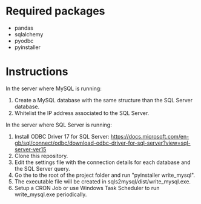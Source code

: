 # Required packages
- pandas
- sqlalchemy
- pyodbc
- pyinstaller

# Instructions
In the server where MySQL is running:
1. Create a MySQL database with the same structure than the SQL Server database.
2. Whitelist the IP address associated to the SQL Server.

In the server where SQL Server is running:
1. Install ODBC Driver 17 for SQL Server: https://docs.microsoft.com/en-gb/sql/connect/odbc/download-odbc-driver-for-sql-server?view=sql-server-ver15
2. Clone this repository.
3. Edit the settings file with the connection details for each database and the SQL Server query.
4. Go the to the root of the project folder and run "pyinstaller write_mysql".
5. The executable file will be created in sqls2mysql/dist/write_mysql.exe.
6. Setup a CRON Job or use Windows Task Scheduler to run write_mysql.exe periodically.
